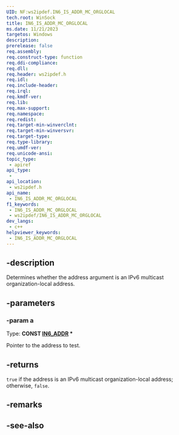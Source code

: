```yaml
---
UID: NF:ws2ipdef.IN6_IS_ADDR_MC_ORGLOCAL
tech.root: WinSock
title: IN6_IS_ADDR_MC_ORGLOCAL
ms.date: 11/21/2023
targetos: Windows
description: 
prerelease: false
req.assembly: 
req.construct-type: function
req.ddi-compliance: 
req.dll: 
req.header: ws2ipdef.h
req.idl: 
req.include-header: 
req.irql: 
req.kmdf-ver: 
req.lib: 
req.max-support: 
req.namespace: 
req.redist: 
req.target-min-winverclnt: 
req.target-min-winversvr: 
req.target-type: 
req.type-library: 
req.umdf-ver: 
req.unicode-ansi: 
topic_type:
 - apiref
api_type:
 - 
api_location:
 - ws2ipdef.h
api_name:
 - IN6_IS_ADDR_MC_ORGLOCAL
f1_keywords:
 - IN6_IS_ADDR_MC_ORGLOCAL
 - ws2ipdef/IN6_IS_ADDR_MC_ORGLOCAL
dev_langs:
 - c++
helpviewer_keywords:
 - IN6_IS_ADDR_MC_ORGLOCAL
---
```


## -description

Determines whether the address argument is an IPv6 multicast organization-local address.

## -parameters

### -param a

Type: **CONST [IN6_ADDR](/windows/win32/api/in6addr/ns-in6addr-in6_addr) \***

Pointer to the address to test.

## -returns

`true` if the address is an IPv6 multicast organization-local address; otherwise, `false`.

## -remarks

## -see-also

